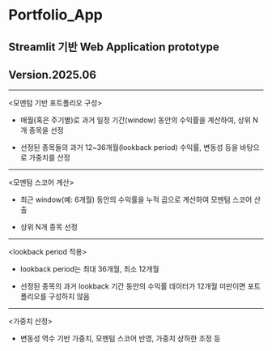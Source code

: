 # Portfolio_App

## Streamlit 기반 Web Application prototype

## Version.2025.06

----
<모멘텀 기반 포트폴리오 구성>

- 매월(혹은 주기별)로 과거 일정 기간(window) 동안의 수익률을 계산하여, 상위 N개 종목을 선정

- 선정된 종목들의 과거 12~36개월(lookback period) 수익률, 변동성 등을 바탕으로 가중치를 산정

----
<모멘텀 스코어 계산>

- 최근 window(예: 6개월) 동안의 수익률을 누적 곱으로 계산하여 모멘텀 스코어 산출

- 상위 N개 종목 선정

----
<lookback period 적용>

- lookback period는 최대 36개월, 최소 12개월

- 선정된 종목의 과거 lookback 기간 동안의 수익률 데이터가 12개월 미만이면 포트폴리오를 구성하지 않음

----
<가중치 산정>

- 변동성 역수 기반 가중치, 모멘텀 스코어 반영, 가중치 상하한 조정 등

